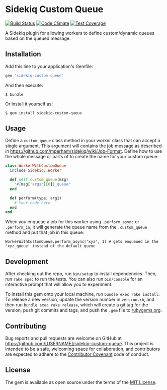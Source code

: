 # Sidekiq Custom Queue

[![Build Status](https://travis-ci.org/evansagge/sidekiq-custom-queue.svg)](https://travis-ci.org/evansagge/sidekiq-custom-queue)
[![Code Climate](https://codeclimate.com/github/evansagge/sidekiq-custom-queue/badges/gpa.svg)](https://codeclimate.com/github/evansagge/sidekiq-custom-queue)
[![Test Coverage](https://codeclimate.com/github/evansagge/sidekiq-custom-queue/badges/coverage.svg)](https://codeclimate.com/github/evansagge/sidekiq-custom-queue/coverage)

A Sidekiq plugin for allowing workers to define custom/dynamic queues based on the queued message.

## Installation

Add this line to your application's Gemfile:

```ruby
gem 'sidekiq-custom-queue'
```

And then execute:

    $ bundle

Or install it yourself as:

    $ gem install sidekiq-custom-queue

## Usage

Define a `custom_queue` class method in your worker class that can accept a single argument. This argument will contains the job message
as described in https://github.com/mperham/sidekiq/wiki/Job-Format. Define how to use the whole message or parts of to create the name
for your custom queue:

```ruby
class WorkerWithCustomQueue
  include Sidekiq::Worker

  def self.custom_queue(msg)
    "#{msg['args'][0]}_queue"
  end

  def perform(type, arg1)
    # Your code here
  end
end
```

When you enqueue a job for this worker using `.perform_async` or `.perform_in`, it will generate the queue name from the `.custom_queue`
method and put that job in this queue:

```
WorkerWithCustomQueue.perform_async('xyz', 1) # gets enqueued in the 'xyz_queue' instead of the default queue
```

## Development

After checking out the repo, run `bin/setup` to install dependencies. Then, run `rake spec` to run the tests.
You can also run `bin/console` for an interactive prompt that will allow you to experiment.

To install this gem onto your local machine, run `bundle exec rake install`.
To release a new version, update the version number in `version.rb`, and then run `bundle exec rake release`,
which will create a git tag for the version, push git commits and tags, and push the `.gem` file to [rubygems.org](https://rubygems.org).

## Contributing

Bug reports and pull requests are welcome on GitHub at https://github.com/[USERNAME]/sidekiq-custom-queue.
This project is intended to be a safe, welcoming space for collaboration, and contributors are expected to adhere to the
[Contributor Covenant](contributor-covenant.org) code of conduct.


## License

The gem is available as open source under the terms of the [MIT License](http://opensource.org/licenses/MIT).

